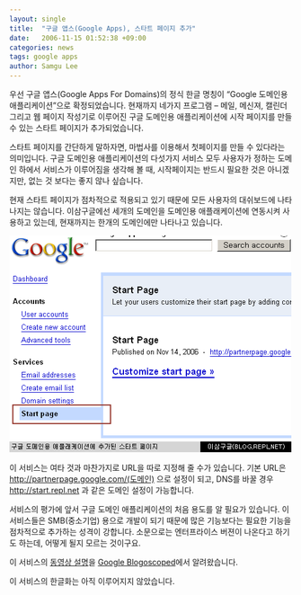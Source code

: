 ```yaml
---
layout: single
title:  "구글 앱스(Google Apps), 스타트 페이지 추가"
date:   2006-11-15 01:52:38 +09:00
categories: news
tags: google apps
author: Samgu Lee
---
```

우선 구글 앱스(Google Apps For Domains)의 정식 한글 명칭이 &#8220;Google 도메인용 애플리케이션&#8221;으로 확정되었습니다. 현재까지 네가지 프로그램 &#8211; 메일, 메신져, 캘린더 그리고 웹 페이지 작성기로 이루어진 구글 도메인용 애플리케이션에 시작 페이지를 만들 수 있는 스타트 페이지가 추가되었습니다.

스타트 페이지를 간단하게 말하자면, 마법사를 이용해서 첫페이지를 만들 수 있다라는 의미입니다. 구글 도메인용 애플리케이션의 다섯가지 서비스 모두 사용자가 정하는 도메인 하에서 서비스가 이루어짐을 생각해 볼 때, 시작페이지는 반드시 필요한 것은 아니겠지만, 없는 것 보다는 좋지 않나 싶습니다.

현재 스타트 페이지가 점차적으로 적용되고 있기 때문에 모든 사용자의 대쉬보드에 나타나지는 않습니다. 이삼구글에선 세개의 도메인을 도메인용 애플래케이션에 연동시켜 사용하고 있는데, 현재까지는 한개의 도메인에만 나타나고 있습니다.

![스타트페이지가 추가된 구글 도메인용 어플리케이션](/assets/add_startpage.gif)

이 서비스는 여타 것과 마찬가지로 URL을 따로 지정해 줄 수가 있습니다. 기본 URL은 http://partnerpage.google.com/(도메인) 으로 설정이 되고, DNS를 바꿀 경우 http://start.repl.net 과 같은 도메인 설정이 가능합니다.

서비스의 평가에 앞서 구글 도메인 애플리케이션의 처음 용도를 알 필요가 있습니다. 이 서비스들은 SMB(중소기업) 용으로 개발이 되기 때문에 많은 기능보다는 필요한 기능을 점차적으로 추가하는 성격이 강합니다. 소문으로는 엔터프라이스 버젼이 나온다고 하기도 하는데, 어떻게 될지 모르는 것이구요.

이 서비스의 [동영상 설명](http://blog.outer-court.com/videos/google-apps.wmv)을 [Google Blogoscoped](http://blog.outer-court.com/archive/2006-11-14-n75.html)에서 알려왔습니다.

이 서비스의 한글화는 아직 이루어지지 않았습니다.
